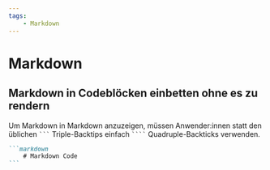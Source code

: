 ```yaml
---
tags:
    - Markdown
---
```


# Markdown

## Markdown in Codeblöcken einbetten ohne es zu rendern

Um Markdown in Markdown anzuzeigen, müssen Anwender:innen statt den üblichen <code>```</code> Triple-Backtips einfach <code>````</code> Quadruple-Backticks verwenden.

````markdown
```markdown
    # Markdown Code
```
````